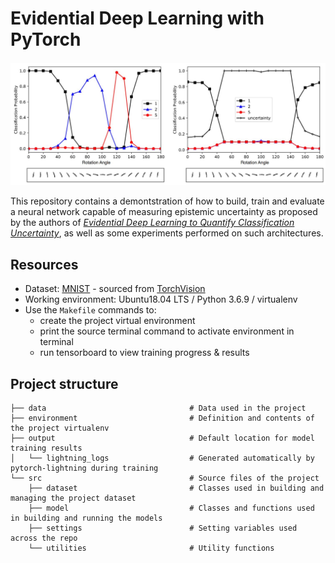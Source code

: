 # Evidential Deep Learning with PyTorch

![cover](data/images/cover.JPG)

This repository contains a demontstration of how to build, train and evaluate a neural network capable of measuring epistemic uncertainty as proposed by the authors of [*Evidential Deep Learning to Quantify Classification Uncertainty*](https://arxiv.org/pdf/1806.01768.pdf), as well as some experiments performed on such architectures.

## Resources

* Dataset: [MNIST](https://en.wikipedia.org/wiki/MNIST_database) - sourced from [TorchVision](https://pytorch.org/vision/stable/datasets.html#mnist)
* Working environment: Ubuntu18.04 LTS / Python 3.6.9 / virtualenv
* Use the `Makefile` commands to:
  * create the project virtual environment
  * print the source terminal command to activate environment in terminal
  * run tensorboard to view training progress & results


## Project structure

```
├── data                                # Data used in the project
├── environment                         # Definition and contents of the project virtualenv
├── output                              # Default location for model training results
│   └── lightning_logs                  # Generated automatically by pytorch-lightning during training
└── src                                 # Source files of the project
    ├── dataset                         # Classes used in building and managing the project dataset
    ├── model                           # Classes and functions used in building and running the models
    ├── settings                        # Setting variables used across the repo 
    └── utilities                       # Utility functions

```